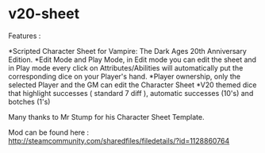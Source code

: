 # v20-sheet

Features :

*Scripted Character Sheet for Vampire: The Dark Ages 20th Anniversary Edition.
*Edit Mode and Play Mode, in Edit mode you can edit the sheet and in Play mode every click on Attributes/Abilities will automatically put the corresponding dice on your Player's hand.
*Player ownership, only the selected Player and the GM can edit the Character Sheet
*V20 themed dice that highlight successes ( standard 7 diff ), automatic successes (10's) and botches (1's)

Many thanks to Mr Stump for his Character Sheet Template.

Mod can be found here : http://steamcommunity.com/sharedfiles/filedetails/?id=1128860764

